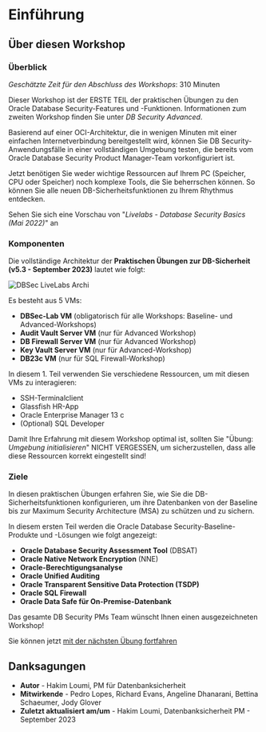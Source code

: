 # Einführung

## Über diesen Workshop

### Überblick

_Geschätzte Zeit für den Abschluss des Workshops_: 310 Minuten

Dieser Workshop ist der ERSTE TEIL der praktischen Übungen zu den Oracle Database Security-Features und -Funktionen. Informationen zum zweiten Workshop finden Sie unter _DB Security Advanced_.

Basierend auf einer OCI-Architektur, die in wenigen Minuten mit einer einfachen Internetverbindung bereitgestellt wird, können Sie DB Security-Anwendungsfälle in einer vollständigen Umgebung testen, die bereits vom Oracle Database Security Product Manager-Team vorkonfiguriert ist.

Jetzt benötigen Sie weder wichtige Ressourcen auf Ihrem PC (Speicher, CPU oder Speicher) noch komplexe Tools, die Sie beherrschen können. So können Sie alle neuen DB-Sicherheitsfunktionen zu Ihrem Rhythmus entdecken.

Sehen Sie sich eine Vorschau von "_Livelabs - Database Security Basics (Mai 2022)_" an[](youtube:tyyZmW4YyPk)

### Komponenten

Die vollständige Architektur der **Praktischen Übungen zur DB-Sicherheit (v5.3 - September 2023)** lautet wie folgt:

![DBSec LiveLabs Archi](./images/dbseclab-archi.png "DBSec LiveLabs Archi")

Es besteht aus 5 VMs:

*   **DBSec-Lab VM** (obligatorisch für alle Workshops: Baseline- und Advanced-Workshops)
*   **Audit Vault Server VM** (nur für Advanced Workshop)
*   **DB Firewall Server VM** (nur für Advanced Workshop)
*   **Key Vault Server VM** (nur für Advanced-Workshop)
*   **DB23c VM** (nur für SQL Firewall-Workshop)

In diesem 1. Teil verwenden Sie verschiedene Ressourcen, um mit diesen VMs zu interagieren:

*   SSH-Terminalclient
*   Glassfish HR-App
*   Oracle Enterprise Manager 13 c
*   (Optional) SQL Developer

Damit Ihre Erfahrung mit diesem Workshop optimal ist, sollten Sie "Übung: _Umgebung initialisieren_" NICHT VERGESSEN, um sicherzustellen, dass alle diese Ressourcen korrekt eingestellt sind!

### Ziele

In diesen praktischen Übungen erfahren Sie, wie Sie die DB-Sicherheitsfunktionen konfigurieren, um ihre Datenbanken von der Baseline bis zur Maximum Security Architecture (MSA) zu schützen und zu sichern.

In diesem ersten Teil werden die Oracle Database Security-Baseline-Produkte und -Lösungen wie folgt angezeigt:

*   **Oracle Database Security Assessment Tool** (DBSAT)
*   **Oracle Native Network Encryption** (NNE)
*   **Oracle-Berechtigungsanalyse**
*   **Oracle Unified Auditing**
*   **Oracle Transparent Sensitive Data Protection (TSDP)**
*   **Oracle SQL Firewall**
*   **Oracle Data Safe für On-Premise-Datenbank**

Das gesamte DB Security PMs Team wünscht Ihnen einen ausgezeichneten Workshop!

Sie können jetzt [mit der nächsten Übung fortfahren](#next)

## Danksagungen

*   **Autor** - Hakim Loumi, PM für Datenbanksicherheit
*   **Mitwirkende** - Pedro Lopes, Richard Evans, Angeline Dhanarani, Bettina Schaeumer, Jody Glover
*   **Zuletzt aktualisiert am/um** - Hakim Loumi, Datenbanksicherheit PM - September 2023